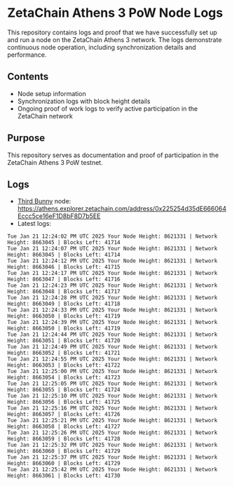 # ZetaChain Athens 3 PoW Node Logs
This repository contains logs and proof that we have successfully set up and run a node on the ZetaChain Athens 3 network. The logs demonstrate continuous node operation, including synchronization details and performance.

## Contents
- Node setup information
- Synchronization logs with block height details
- Ongoing proof of work logs to verify active participation in the ZetaChain network

## Purpose
This repository serves as documentation and proof of participation in the ZetaChain Athens 3 PoW testnet.

## Logs

- [Third Bunny](https://thirdbunny.xyz/) node: https://athens.explorer.zetachain.com/address/0x225254d35dE666064Eccc5ce16eF1D8bF8D7b5EE
- Latest logs:
```
Tue Jan 21 12:24:02 PM UTC 2025 Your Node Height: 8621331 | Network Height: 8663045 | Blocks Left: 41714
Tue Jan 21 12:24:07 PM UTC 2025 Your Node Height: 8621331 | Network Height: 8663045 | Blocks Left: 41714
Tue Jan 21 12:24:12 PM UTC 2025 Your Node Height: 8621331 | Network Height: 8663046 | Blocks Left: 41715
Tue Jan 21 12:24:17 PM UTC 2025 Your Node Height: 8621331 | Network Height: 8663047 | Blocks Left: 41716
Tue Jan 21 12:24:23 PM UTC 2025 Your Node Height: 8621331 | Network Height: 8663048 | Blocks Left: 41717
Tue Jan 21 12:24:28 PM UTC 2025 Your Node Height: 8621331 | Network Height: 8663049 | Blocks Left: 41718
Tue Jan 21 12:24:33 PM UTC 2025 Your Node Height: 8621331 | Network Height: 8663050 | Blocks Left: 41719
Tue Jan 21 12:24:39 PM UTC 2025 Your Node Height: 8621331 | Network Height: 8663050 | Blocks Left: 41719
Tue Jan 21 12:24:44 PM UTC 2025 Your Node Height: 8621331 | Network Height: 8663051 | Blocks Left: 41720
Tue Jan 21 12:24:49 PM UTC 2025 Your Node Height: 8621331 | Network Height: 8663052 | Blocks Left: 41721
Tue Jan 21 12:24:55 PM UTC 2025 Your Node Height: 8621331 | Network Height: 8663053 | Blocks Left: 41722
Tue Jan 21 12:25:00 PM UTC 2025 Your Node Height: 8621331 | Network Height: 8663054 | Blocks Left: 41723
Tue Jan 21 12:25:05 PM UTC 2025 Your Node Height: 8621331 | Network Height: 8663055 | Blocks Left: 41724
Tue Jan 21 12:25:10 PM UTC 2025 Your Node Height: 8621331 | Network Height: 8663056 | Blocks Left: 41725
Tue Jan 21 12:25:16 PM UTC 2025 Your Node Height: 8621331 | Network Height: 8663057 | Blocks Left: 41726
Tue Jan 21 12:25:21 PM UTC 2025 Your Node Height: 8621331 | Network Height: 8663058 | Blocks Left: 41727
Tue Jan 21 12:25:26 PM UTC 2025 Your Node Height: 8621331 | Network Height: 8663059 | Blocks Left: 41728
Tue Jan 21 12:25:32 PM UTC 2025 Your Node Height: 8621331 | Network Height: 8663060 | Blocks Left: 41729
Tue Jan 21 12:25:37 PM UTC 2025 Your Node Height: 8621331 | Network Height: 8663060 | Blocks Left: 41729
Tue Jan 21 12:25:42 PM UTC 2025 Your Node Height: 8621331 | Network Height: 8663061 | Blocks Left: 41730
```
